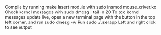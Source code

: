 Compile by running make
Insert module with sudo insmod mouse_driver.ko
Check kernel messages with sudo dmesg | tail -n 20
To see kernel messages update live, open a new terminal page with the button in the top left corner, and run sudo dmesg -w
Run sudo ./userapp
Left and right click to see output

